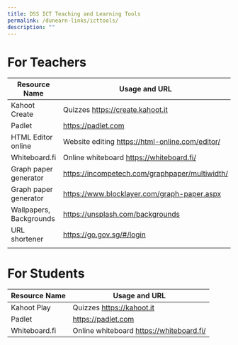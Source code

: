 ```yaml
---
title: DSS ICT Teaching and Learning Tools
permalink: /dunearn-links/icttools/
description: ""
---
```

# For Teachers

| Resource Name | Usage and URL | 
| -------- | -------- | 
|Kahoot Create    | Quizzes https://create.kahoot.it     |
| Padlet | https://padlet.com|
| HTML Editor online | Website editing https://html-online.com/editor/|
|Whiteboard.fi|Online whiteboard https://whiteboard.fi/|
|Graph paper generator |https://incompetech.com/graphpaper/multiwidth/|
|Graph paper generator|https://www.blocklayer.com/graph-paper.aspx|
|Wallpapers, Backgrounds|https://unsplash.com/backgrounds|
|URL shortener|https://go.gov.sg/#/login|
|||
# For Students
| Resource Name | Usage and URL | 
| -------- | -------- | 
|Kahoot Play| Quizzes https://kahoot.it     |
| Padlet | https://padlet.com|
|Whiteboard.fi|Online whiteboard https://whiteboard.fi/|
